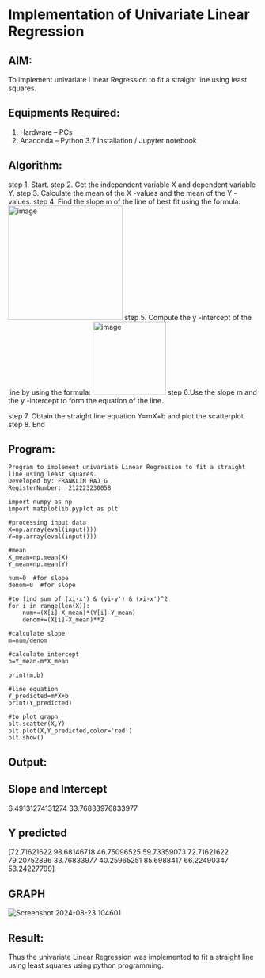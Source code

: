 # Implementation of Univariate Linear Regression
## AIM:
To implement univariate Linear Regression to fit a straight line using least squares.

## Equipments Required:
1. Hardware – PCs
2. Anaconda – Python 3.7 Installation / Jupyter notebook

## Algorithm:

step 1. Start.
step 2. Get the independent variable X and dependent variable Y.
step 3. Calculate the mean of the X -values and the mean of the Y -values.
step 4. Find the slope m of the line of best fit using the formula: 
<img width="231" alt="image" src="https://user-images.githubusercontent.com/93026020/192078527-b3b5ee3e-992f-46c4-865b-3b7ce4ac54ad.png"> 
step 5.  Compute the y -intercept of the line by using the formula:
<img width="148" alt="image" src="https://user-images.githubusercontent.com/93026020/192078545-79d70b90-7e9d-4b85-9f8b-9d7548a4c5a4.png">
step 6.Use the slope m and the y -intercept to form the equation of the line.

step 7. Obtain the straight line equation Y=mX+b and plot the scatterplot.
step 8. End


## Program:

```
Program to implement univariate Linear Regression to fit a straight line using least squares.
Developed by: FRANKLIN RAJ G
RegisterNumber:  212223230058 

import numpy as np
import matplotlib.pyplot as plt

#processing input data
X=np.array(eval(input()))
Y=np.array(eval(input()))

#mean
X_mean=np.mean(X)
Y_mean=np.mean(Y)

num=0  #for slope
denom=0  #for slope

#to find sum of (xi-x') & (yi-y') & (xi-x')^2
for i in range(len(X)):
    num+=(X[i]-X_mean)*(Y[i]-Y_mean)
    denom+=(X[i]-X_mean)**2

#calculate slope
m=num/denom

#calculate intercept
b=Y_mean-m*X_mean

print(m,b)

#line equation
Y_predicted=m*X+b
print(Y_predicted)

#to plot graph
plt.scatter(X,Y)
plt.plot(X,Y_predicted,color='red')
plt.show()
```

## Output:
## Slope and Intercept
6.49131274131274 33.76833976833977

## Y predicted
[72.71621622 98.68146718 46.75096525 59.73359073 72.71621622 79.20752896
 33.76833977 40.25965251 85.6988417  66.22490347 53.24227799]
 
## GRAPH
![Screenshot 2024-08-23 104601](https://github.com/user-attachments/assets/16dcdc14-66af-46fd-8d05-4484fc762544)


## Result:
Thus the univariate Linear Regression was implemented to fit a straight line using least squares using python programming.
